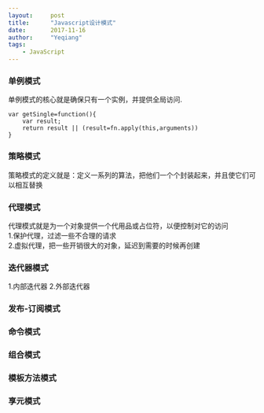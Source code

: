 ```yaml
---
layout:     post
title:      "Javascript设计模式"
date:       2017-11-16
author:     "Yeqiang"
tags:
    - JavaScript
---
```

### 单例模式
单例模式的核心就是确保只有一个实例，并提供全局访问.  

```
var getSingle=function(){
    var result;
    return result || (result=fn.apply(this,arguments))
}
```

### 策略模式
策略模式的定义就是：定义一系列的算法，把他们一个个封装起来，并且使它们可以相互替换

### 代理模式
代理模式就是为一个对象提供一个代用品或占位符，以便控制对它的访问  
1.保护代理，过滤一些不合理的请求  
2.虚拟代理，把一些开销很大的对象，延迟到需要的时候再创建

### 迭代器模式
1.内部迭代器
2.外部迭代器

### 发布-订阅模式

### 命令模式

### 组合模式

### 模板方法模式

### 享元模式
